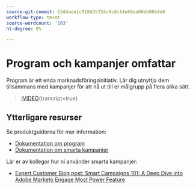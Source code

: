 ```yaml
---
source-git-commit: 63d4aea1c818d35724c0cdc14e69ea00eb06b4a0
workflow-type: tm+mt
source-wordcount: '103'
ht-degree: 0%

---
```

# Program och kampanjer omfattar

Program är ett enda marknadsföringsinitiativ. Lär dig utnyttja dem tillsammans med kampanjer för att nå ut till er målgrupp på flera olika sätt.

>[!VIDEO](https://video.tv.adobe.com/v/3418042/?quality=12&learn=on){trancript=true}

## Ytterligare resurser

Se produktguiderna för mer information:

* [Dokumentation om program](https://experienceleague.adobe.com/docs/marketo/using/product-docs/core-marketo-concepts/programs/creating-programs/understanding-programs.html?lang=en)
* [Dokumentation om smarta kampanjer](https://experienceleague.adobe.com/docs/marketo/using/product-docs/core-marketo-concepts/smart-campaigns/understanding-smart-campaigns.html?lang=en)

Lär er av kollegor hur ni använder smarta kampanjer:

* [Expert Customer Blog post: Smart Campaigns 101: A Deep Dive into Adobe Marketo Engage Most Power Feature](https://nation.marketo.com/t5/product-blogs/smart-campaigns-101-a-deep-dive-into-adobe-marketo-engage-s-most/ba-p/313385#M1838)